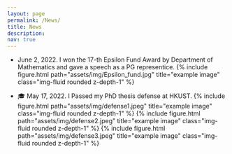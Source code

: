 ```yaml
---
layout: page
permalink: /News/
title: News
description: 
nav: true
---
```



- June 2, 2022. I won the 17-th Epsilon Fund Award by Department of Mathematics and gave a speech as a PG representice.
{% include figure.html path="assets/img/Epsilon_fund.jpg" title="example image" class="img-fluid rounded z-depth-1" %}

- 🎓 May 17, 2022. I Passed my PhD thesis defense at HKUST.
{% include figure.html path="assets/img/defense1.jpeg" title="example image" class="img-fluid rounded z-depth-1" %}
{% include figure.html path="assets/img/defense2.jpeg" title="example image" class="img-fluid rounded z-depth-1" %}
{% include figure.html path="assets/img/defense3.jpeg" title="example image" class="img-fluid rounded z-depth-1" %}


